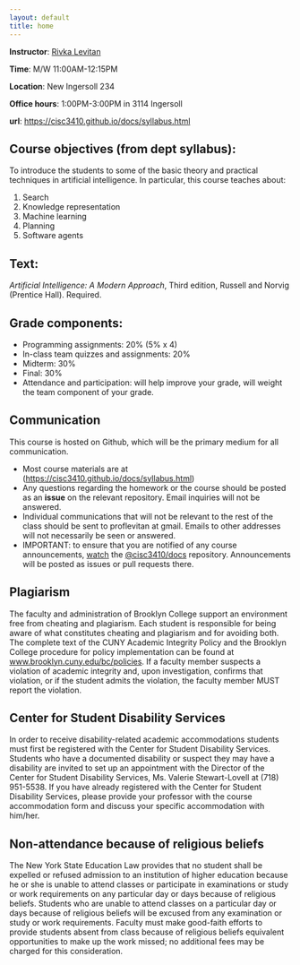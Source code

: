 ```yaml
---
layout: default
title: home
---
```


__Instructor__: [Rivka Levitan](www.sci.brooklyn.cuny.edu/~levitan)

__Time__: M/W 11:00AM-12:15PM

__Location__: New Ingersoll 234

__Office hours__: 1:00PM-3:00PM in 3114 Ingersoll

__url__: https://cisc3410.github.io/docs/syllabus.html

## Course objectives (from dept syllabus):
To introduce the students to some of the basic theory and practical techniques in artificial intelligence. In particular, this course teaches about:
1. Search
2. Knowledge representation
3. Machine learning
4. Planning
5. Software agents

## Text:
_Artificial Intelligence: A Modern Approach_, Third edition, Russell and Norvig (Prentice Hall). Required.

## Grade components:
* Programming assignments: 20% (5% x 4)
* In-class team quizzes and assignments: 20%
* Midterm: 30%
* Final: 30%
* Attendance and participation: will help improve your grade, will weight the team component of your grade.

## Communication
This course is hosted on Github, which will be the primary medium for all communication. 
* Most course materials are at (https://cisc3410.github.io/docs/syllabus.html)
* Any questions regarding the homework or the course should be posted as an __issue__ on the relevant repository. Email inquiries will not be answered.
* Individual communications that will not be relevant to the rest of the class should be sent to proflevitan at gmail. Emails to other addresses will not necessarily be seen or answered.
* IMPORTANT: to ensure that you are notified of any course announcements, [watch](http://www.sci.brooklyn.cuny.edu/~levitan/github/watch.mov) the [@cisc3410/docs](https://github.com/cisc3410/docs) repository. Announcements will be posted as issues or pull requests there.

## Plagiarism

The faculty and administration of Brooklyn College support an environment free from cheating and plagiarism. Each student is responsible for being aware of what constitutes cheating and plagiarism and for avoiding both. The complete text of the CUNY Academic Integrity Policy and the Brooklyn College procedure for policy implementation can be found at www.brooklyn.cuny.edu/bc/policies. If a faculty member suspects a violation of academic integrity and, upon investigation, confirms that violation, or if the student admits the violation, the faculty member MUST report the violation.

## Center for Student Disability Services

In order to receive disability-related academic accommodations students must first be registered with the Center for Student Disability Services. Students who have a documented disability or suspect they may have a disability are invited to set up an appointment with the Director of the Center for Student Disability Services, Ms. Valerie Stewart-Lovell at (718) 951-5538. If you have already registered with the Center for Student Disability Services, please provide your professor with the course accommodation form and discuss your specific accommodation with him/her.

## Non-attendance because of religious beliefs

The New York State Education Law provides that no student shall be expelled or refused admission to an institution of higher education because he or she is unable to attend classes or participate in examinations or study or work requirements on any particular day or days because of religious beliefs. Students who are unable to attend classes on a particular day or days because of religious beliefs will be excused from any examination or study or work requirements. Faculty must make good-faith efforts to provide students absent from class because of religious beliefs equivalent opportunities to make up the work missed; no additional fees may be charged for this consideration.
